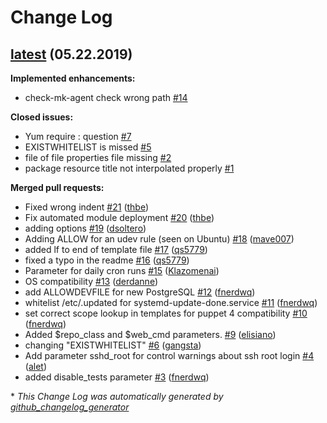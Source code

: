 # Change Log

## [latest](https://github.com/thbe/puppet-rkhunter/tree/latest) (05.22.2019)
**Implemented enhancements:**

- check-mk-agent check wrong path [\#14](https://github.com/thbe/puppet-rkhunter/issues/14)

**Closed issues:**

- Yum require : question [\#7](https://github.com/thbe/puppet-rkhunter/issues/7)
- EXISTWHITELIST is missed [\#5](https://github.com/thbe/puppet-rkhunter/issues/5)
- file of file properties file missing [\#2](https://github.com/thbe/puppet-rkhunter/issues/2)
- package resource title not interpolated properly [\#1](https://github.com/thbe/puppet-rkhunter/issues/1)

**Merged pull requests:**

- Fixed wrong indent [\#21](https://github.com/thbe/puppet-rkhunter/pull/21) ([thbe](https://github.com/thbe))
- Fix automated module deployment [\#20](https://github.com/thbe/puppet-rkhunter/pull/20) ([thbe](https://github.com/thbe))
- adding options [\#19](https://github.com/thbe/puppet-rkhunter/pull/19) ([dsoltero](https://github.com/dsoltero))
- Adding ALLOW for an udev rule \(seen on Ubuntu\) [\#18](https://github.com/thbe/puppet-rkhunter/pull/18) ([mave007](https://github.com/mave007))
- added lf to end of template file [\#17](https://github.com/thbe/puppet-rkhunter/pull/17) ([qs5779](https://github.com/qs5779))
- fixed a typo in the readme [\#16](https://github.com/thbe/puppet-rkhunter/pull/16) ([qs5779](https://github.com/qs5779))
- Parameter for daily cron runs [\#15](https://github.com/thbe/puppet-rkhunter/pull/15) ([Klazomenai](https://github.com/Klazomenai))
- OS compatibility [\#13](https://github.com/thbe/puppet-rkhunter/pull/13) ([derdanne](https://github.com/derdanne))
- add ALLOWDEVFILE for new PostgreSQL [\#12](https://github.com/thbe/puppet-rkhunter/pull/12) ([fnerdwq](https://github.com/fnerdwq))
- whitelist /etc/.updated for systemd-update-done.service [\#11](https://github.com/thbe/puppet-rkhunter/pull/11) ([fnerdwq](https://github.com/fnerdwq))
- set correct scope lookup in templates for puppet 4 compatibility [\#10](https://github.com/thbe/puppet-rkhunter/pull/10) ([fnerdwq](https://github.com/fnerdwq))
- Added $repo\_class and $web\_cmd parameters. [\#9](https://github.com/thbe/puppet-rkhunter/pull/9) ([elisiano](https://github.com/elisiano))
- changing "EXISTWHITELIST" [\#6](https://github.com/thbe/puppet-rkhunter/pull/6) ([gangsta](https://github.com/gangsta))
- Add parameter sshd\_root for control warnings about ssh root login [\#4](https://github.com/thbe/puppet-rkhunter/pull/4) ([alet](https://github.com/alet))
- added disable\_tests parameter [\#3](https://github.com/thbe/puppet-rkhunter/pull/3) ([fnerdwq](https://github.com/fnerdwq))



\* *This Change Log was automatically generated by [github_changelog_generator](https://github.com/skywinder/Github-Changelog-Generator)*